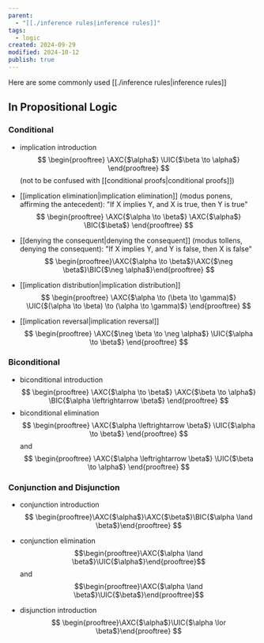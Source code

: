```yaml
---
parent:
  - "[[./inference rules|inference rules]]"
tags:
  - logic
created: 2024-09-29
modified: 2024-10-12
publish: true
---
```

Here are some commonly used [[./inference rules|inference rules]]
## In Propositional Logic
### Conditional
- implication introduction
$$
\begin{prooftree}
\AXC{$\alpha$}
\UIC{$\beta \to \alpha$}
\end{prooftree}
$$
(not to be confused with [[conditional proofs|conditional proofs]])

- [[implication elimination|implication elimination]] (modus ponens, affirming the antecedent): "If X implies Y, and X is true, then Y is true"
$$
\begin{prooftree}
\AXC{$\alpha \to \beta$}
\AXC{$\alpha$}
\BIC{$\beta$}
\end{prooftree}
$$
- [[denying the consequent|denying the consequent]] (modus tollens, denying the consequent): "If X implies Y, and Y is false, then X is false"
$$
\begin{prooftree}\AXC{$\alpha \to \beta$}\AXC{$\neg \beta$}\BIC{$\neg \alpha$}\end{prooftree}
$$

- [[implication distribution|implication distribution]]
$$
\begin{prooftree}
\AXC{$\alpha \to (\beta \to \gamma)$}
\UIC{$(\alpha \to \beta) \to (\alpha \to \gamma)$}
\end{prooftree}
$$

- [[implication reversal|implication reversal]]
$$
\begin{prooftree}
\AXC{$\neg \beta \to \neg \alpha$}
\UIC{$\alpha \to \beta$}
\end{prooftree}
$$

### Biconditional
- biconditional introduction
$$
\begin{prooftree}
\AXC{$\alpha \to \beta$}
\AXC{$\beta \to \alpha$}
\BIC{$\alpha \leftrightarrow \beta$}
\end{prooftree}
$$
- biconditional elimination
$$
\begin{prooftree}
\AXC{$\alpha \leftrightarrow \beta$}
\UIC{$\alpha \to \beta$}
\end{prooftree}
$$
and
$$
\begin{prooftree}
\AXC{$\alpha \leftrightarrow \beta$}
\UIC{$\beta \to \alpha$}
\end{prooftree}
$$

### Conjunction and Disjunction
- conjunction introduction
$$
\begin{prooftree}\AXC{$\alpha$}\AXC{$\beta$}\BIC{$\alpha \land \beta$}\end{prooftree}
$$
- conjunction elimination
$$\begin{prooftree}\AXC{$\alpha \land \beta$}\UIC{$\alpha$}\end{prooftree}$$
and
$$\begin{prooftree}\AXC{$\alpha \land \beta$}\UIC{$\beta$}\end{prooftree}$$

- disjunction introduction
$$
\begin{prooftree}\AXC{$\alpha$}\UIC{$\alpha \lor \beta$}\end{prooftree}
$$